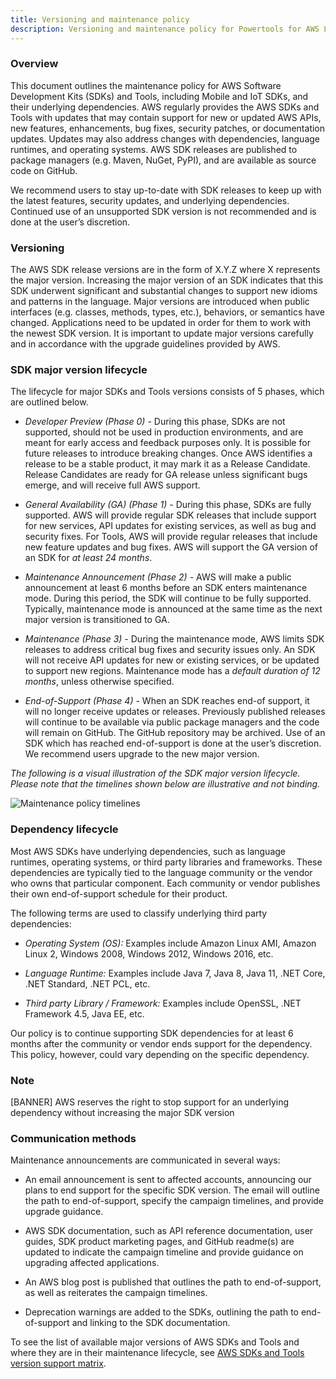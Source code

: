 ```yaml
---
title: Versioning and maintenance policy
description: Versioning and maintenance policy for Powertools for AWS Lambda (Python)
---
```


<!-- markdownlint-disable MD041 MD043 MD013 -->

### Overview

This document outlines the maintenance policy for AWS Software Development Kits (SDKs) and Tools, including Mobile and IoT SDKs, and their underlying dependencies. AWS regularly provides the AWS SDKs and Tools with updates that may contain support for new or updated AWS APIs, new features, enhancements, bug fixes, security patches, or documentation updates. Updates may also address changes with dependencies, language runtimes, and operating systems. AWS SDK releases are published to package managers (e.g. Maven, NuGet, PyPI), and are available as source code on GitHub.

We recommend users to stay up-to-date with SDK releases to keep up with the latest features, security updates, and underlying dependencies. Continued use of an unsupported SDK version is not recommended and is done at the user’s discretion.

### Versioning

The AWS SDK release versions are in the form of X.Y.Z where X represents the major version. Increasing the major version of an SDK indicates that this SDK underwent significant and substantial changes to support new idioms and patterns in the language. Major versions are introduced when public interfaces (e.g. classes, methods, types, etc.), behaviors, or semantics have changed. Applications need to be updated in order for them to work with the newest SDK version. It is important to update major versions carefully and in accordance with the upgrade guidelines provided by AWS.

### SDK major version lifecycle

The lifecycle for major SDKs and Tools versions consists of 5 phases, which are outlined below.

* _Developer Preview (Phase 0) -_ During this phase, SDKs are not supported, should not be used in production environments, and are meant for early access and feedback purposes only. It is possible for future releases to introduce breaking changes. Once AWS identifies a release to be a stable product, it may mark it as a Release Candidate. Release Candidates are ready for GA release unless significant bugs emerge, and will receive full AWS support.

* _General Availability (GA) (Phase 1) -_ During this phase, SDKs are fully supported. AWS will provide regular SDK releases that include support for new services, API updates for existing services, as well as bug and security fixes. For Tools, AWS will provide regular releases that include new feature updates and bug fixes. AWS will support the GA version of an SDK for _at least 24 months_.

* _Maintenance Announcement (Phase 2) -_ AWS will make a public announcement at least 6 months before an SDK enters maintenance mode. During this period, the SDK will continue to be fully supported. Typically, maintenance mode is announced at the same time as the next major version is transitioned to GA.

* _Maintenance (Phase 3) -_ During the maintenance mode, AWS limits SDK releases to address critical bug fixes and security issues only. An SDK will not receive API updates for new or existing services, or be updated to support new regions. Maintenance mode has a _default duration of 12 months_, unless otherwise specified.

* _End-of-Support (Phase 4) -_ When an SDK reaches end-of support, it will no longer receive updates or releases. Previously published releases will continue to be available via public package managers and the code will remain on GitHub. The GitHub repository may be archived. Use of an SDK which has reached end-of-support is done at the user’s discretion. We recommend users upgrade to the new major version.

_The following is a visual illustration of the SDK major version lifecycle. Please note that the timelines shown below are illustrative and not binding._

![
Maintenance policy timelines
](https://docs.aws.amazon.com/images/sdkref/latest/guide/images/maint-policy.png)

### Dependency lifecycle

Most AWS SDKs have underlying dependencies, such as language runtimes, operating systems, or third party libraries and frameworks. These dependencies are typically tied to the language community or the vendor who owns that particular component. Each community or vendor publishes their own end-of-support schedule for their product.

The following terms are used to classify underlying third party dependencies:

* _Operating System (OS):_ Examples include Amazon Linux AMI, Amazon Linux 2, Windows 2008, Windows 2012, Windows 2016, etc.

* _Language Runtime:_ Examples include Java 7, Java 8, Java 11, .NET Core, .NET Standard, .NET PCL, etc.

* _Third party Library / Framework:_ Examples include OpenSSL, .NET Framework 4.5, Java EE, etc.

Our policy is to continue supporting SDK dependencies for at least 6 months after the community or vendor ends support for the dependency. This policy, however, could vary depending on the specific dependency.

### Note

[BANNER] AWS reserves the right to stop support for an underlying dependency without increasing the major SDK version

### Communication methods

Maintenance announcements are communicated in several ways:

* An email announcement is sent to affected accounts, announcing our plans to end support for the specific SDK version. The email will outline the path to end-of-support, specify the campaign timelines, and provide upgrade guidance.

* AWS SDK documentation, such as API reference documentation, user guides, SDK product marketing pages, and GitHub readme(s) are updated to indicate the campaign timeline and provide guidance on upgrading affected applications.

* An AWS blog post is published that outlines the path to end-of-support, as well as reiterates the campaign timelines.

* Deprecation warnings are added to the SDKs, outlining the path to end-of-support and linking to the SDK documentation.

To see the list of available major versions of AWS SDKs and Tools and where they are in their maintenance lifecycle, see [AWS SDKs and Tools version support matrix](https://docs.aws.amazon.com/sdkref/latest/guide/version-support-matrix.html).
